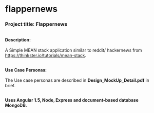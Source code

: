 # flappernews

  
### Project title:  Flappernews

<br><b>Description: </br></b>
<br> A Simple MEAN stack application similar to reddit/ hackernews from https://thinkster.io/tutorials/mean-stack. </br>


<br><b>Use Case Personas: </br></b>  
The Use case personas are described in **Design_MockUp_Detail.pdf** in brief.


<br><b>Uses Angular 1.5, Node, Express and document-based database MongoDB. </br></b>
 
